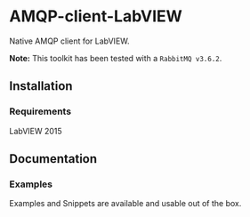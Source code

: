 # AMQP-client-LabVIEW
Native AMQP client for LabVIEW.

**Note:** This toolkit has been tested with a `RabbitMQ v3.6.2`.

## Installation

### Requirements

LabVIEW 2015

## Documentation

### Examples

Examples and Snippets are available and usable out of the box.
